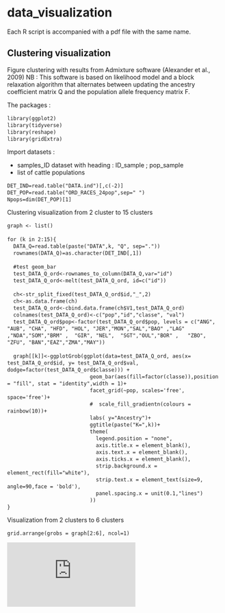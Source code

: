 # data_visualization

Each R script is accompanied with a pdf file with the same name.

## Clustering visualization 

Figure clustering with results from Admixture software (Alexander et al., 2009)
NB : This software is based on likelihood model and a block relaxation algorithm that alternates between updating the ancestry coefficient matrix Q and the population allele frequency matrix F.

The packages :
```
library(ggplot2)
library(tidyverse)
library(reshape)
library(gridExtra)
```

Import datasets : 
- samples_ID dataset with heading : ID_sample ; pop_sample 
- list of cattle populations 
```
DET_IND=read.table("DATA.ind")[,c(-2)]
DET_POP=read.table("ORD_RACES_24pop",sep=" ")
Npops=dim(DET_POP)[1]
```
Clustering visualization from 2 cluster to 15 clusters
```
graph <- list()

for (k in 2:15){
  DATA_Q=read.table(paste("DATA",k, "Q", sep="."))
  rownames(DATA_Q)=as.character(DET_IND[,1])
  
  #test geom_bar
  test_DATA_Q_ord<-rownames_to_column(DATA_Q,var="id")
  test_DATA_Q_ord<-melt(test_DATA_Q_ord, id=c("id"))
  
  ch<-str_split_fixed(test_DATA_Q_ord$id,"_",2)
  ch<-as.data.frame(ch)
  test_DATA_Q_ord<-cbind.data.frame(ch$V1,test_DATA_Q_ord)
  colnames(test_DATA_Q_ord)<-c("pop","id","classe", "val")
  test_DATA_Q_ord$pop<-factor(test_DATA_Q_ord$pop, levels = c("ANG", "AUB", "CHA", "HFD", "HOL", "JER","MON","SAL","BAO" ,"LAG" ,"NDA","SOM","BRM" ,  "GIR", "NEL",  "SGT","OUL","BOR" ,   "ZBO", "ZFU", "BAN","EAZ","ZMA","MAY"))
    
  graph[[k]]<-ggplotGrob(ggplot(data=test_DATA_Q_ord, aes(x= test_DATA_Q_ord$id, y= test_DATA_Q_ord$val, dodge=factor(test_DATA_Q_ord$classe))) +
                           geom_bar(aes(fill=factor(classe)),position = "fill", stat = "identity",width = 1)+
                           facet_grid(~pop, scales='free', space='free')+
                           #  scale_fill_gradientn(colours = rainbow(10))+
                           labs( y="Ancestry")+
                           ggtitle(paste("K=",k))+
                           theme(
                             legend.position = "none",
                             axis.title.x = element_blank(),
                             axis.text.x = element_blank(),
                             axis.ticks.x = element_blank(),
                             strip.background.x = element_rect(fill="white"),
                             strip.text.x = element_text(size=9, angle=90,face = 'bold'),
                             panel.spacing.x = unit(0.1,"lines")
                           ))
}
```
Visualization from 2 clusters to 6 clusters
```
grid.arrange(grobs = graph[2:6], ncol=1)
```
![To see the results :](https://github.com/magnierj/data_visualization/blob/main/github_clustering.pdf)
